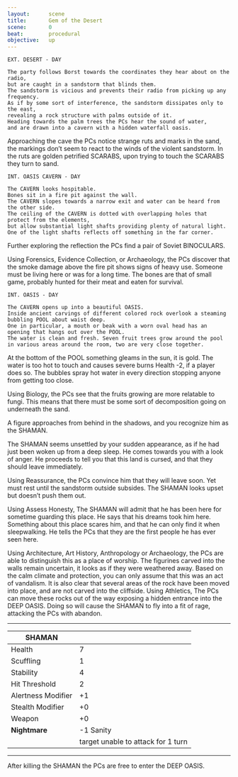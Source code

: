 ```yaml
---
layout:      scene
title:       Gem of the Desert
scene:       0
beat:        procedural
objective:   up
---
```


~~~
EXT. DESERT - DAY

The party follows Borst towards the coordinates they hear about on the radio,
but are caught in a sandstorm that blinds them.
The sandstorm is vicious and prevents their radio from picking up any frequency.
As if by some sort of interference, the sandstorm dissipates only to the east,
revealing a rock structure with palms outside of it.
Heading towards the palm trees the PCs hear the sound of water,
and are drawn into a cavern with a hidden waterfall oasis.
~~~

Approaching the cave the PCs notice strange ruts and marks in the sand,
the markings don’t seem to react to the winds of the violent sandstorm.
In the ruts are golden petrified SCARABS, upon trying to touch the SCARABS they turn to sand.

~~~
INT. OASIS CAVERN - DAY

The CAVERN looks hospitable.
Bones sit in a fire pit against the wall.
The CAVERN slopes towards a narrow exit and water can be heard from the other side.
The ceiling of the CAVERN is dotted with overlapping holes that protect from the elements,
but allow substantial light shafts providing plenty of natural light.
One of the light shafts reflects off something in the far corner.
~~~

Further exploring the reflection the PCs find a pair of Soviet BINOCULARS.

Using Forensics, Evidence Collection, or Archaeology,
the PCs discover that the smoke damage above the fire pit shows signs of heavy use.
Someone must be living here or was for a long time.
The bones are that of small game, probably hunted for their meat and eaten for survival.

~~~
INT. OASIS - DAY

The CAVERN opens up into a beautiful OASIS.
Inside ancient carvings of different colored rock overlook a steaming bubbling POOL about waist deep.
One in particular, a mouth or beak with a worn oval head has an opening that hangs out over the POOL.
The water is clean and fresh. Seven fruit trees grow around the pool in various areas around the room, two are very close together.
~~~


At the bottom of the POOL something gleams in the sun, it is gold.
The water is too hot to touch and causes severe burns Health -2, if a player does so.
The bubbles spray hot water in every direction stopping anyone from getting too close.

Using Biology, the PCs see that the fruits growing are more relatable to fungi.
This means that there must be some sort of decomposition going on underneath the sand.

A figure approaches from behind in the shadows, and you recognize him as the SHAMAN.

The SHAMAN seems unsettled by your sudden appearance,
as if he had just been woken up from a deep sleep.
He comes towards you with a look of anger.
He proceeds to tell you that this land is cursed, and that they should leave immediately.

Using Reassurance, the PCs convince him that they will leave soon.
Yet must rest until the sandstorm outside subsides.
The SHAMAN looks upset but doesn’t push them out.

Using Assess Honesty, The SHAMAN will admit that he has been here for sometime guarding this place.
He says that his dreams took him here.
Something about this place scares him, and that he can only find it when sleepwalking.
He tells the PCs that they are the first people he has ever seen here.

Using Architecture, Art History, Anthropology or Archaeology,
the PCs are able to distinguish this as a place of worship.
The figurines carved into the walls remain uncertain, it looks as if they were weathered away.
Based on the calm climate and protection, you can only assume that this was an act of vandalism.
It is also clear that several areas of the rock have been moved into place, and are not carved into the cliffside.
Using Athletics, The PCs can move these rocks out of the way exposing a hidden entrance into the DEEP OASIS.
Doing so will cause the SHAMAN to fly into a fit of rage, attacking the PCs with abandon.




---

| SHAMAN             |    |
|--------------------|----|
| Health             | 7  |
| Scuffling          | 1  |
| Stability          | 4  |
| Hit Threshold      | 2  |
| Alertness Modifier | +1 |
| Stealth Modifier   | +0 |
| Weapon             | +0 |
| **Nightmare**      | -1 Sanity                          |
|                    | target unable to attack for 1 turn |

---



After killing the SHAMAN the PCs are free to enter the DEEP OASIS.







































